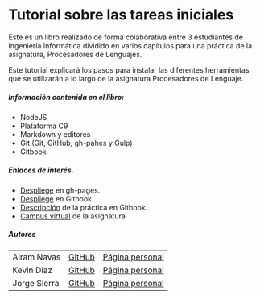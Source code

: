 # Tutorial sobre las tareas iniciales
Este es un libro realizado de forma colaborativa entre 3 estudiantes de Ingeniería Informática dividido en varios capítulos para una práctica de la asignatura, Procesadores de Lenguajes.

Este tutorial explicará los pasos para instalar las diferentes herramientas que se utilizarán a lo largo de la asignatura Procesadores de Lenguaje.

##### Información contenida en el libro:

- NodeJS
- Plataforma C9
- Markdown y editores
- Git (Git, GitHub, gh-pahes y Gulp)
- Gitbook

##### Enlaces de interés.
 - [Despliege](https://ull-esit-pl-1617.github.io/tareas-iniciales-airam-jorge/) en gh-pages.
 - [Despliege](https://www.gitbook.com/book/ediolot/tareas-iniciales/details) en Gitbook.
 - [Descripción](https://casianorodriguezleon.gitbooks.io/ull-esit-1617/practicas/practicatareasiniciales.html) de la práctica en Gitbook.
 - [Campus virtual](https://campusvirtual.ull.es/1617/course/view.php?id=1148) de la asignatura
 
##### Autores

<table>
 <tr>
  <td> Airam Navas </td>
  <td> <a href="https://github.com/AiramNavas">GitHub</a> </td>
  <td> <a href="https://airamnavas.github.io/">Página personal</a> </td>
 </tr>
 <tr>
 <td> Kevin Díaz </td>
 <td> <a href="https://github.com/alu010088062">GitHub</a> </td>
 <td> <a href="https://alu010088062.github.io/">Página personal</a></td>
 </tr>
 <tr>
 <td> Jorge Sierra  </td>
 <td> <a href="https://github.com/Ediolot">GitHub</a>  </td>
 <td> <a href="https://ediolot.github.io/">Página personal</a> </td>
 </tr>
</table>



